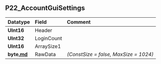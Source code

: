 ## P22\_AccountGuiSettings ##
| **Datatype** | **Field** | **Comment** |
|:-------------|:----------|:------------|
| **UInt16** | Header |  |
| **UInt32** | LoginCount |  |
| **UInt16** | ArraySize1 |  |
| **byte[.md](.md)** | RawData | _(ConstSize = false, MaxSize = 1024)_ |
